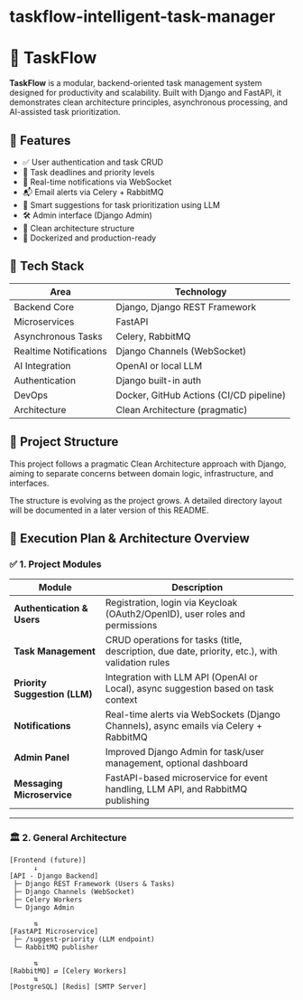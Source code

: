 # taskflow-intelligent-task-manager
# 📝 TaskFlow

**TaskFlow** is a modular, backend-oriented task management system designed for productivity and scalability. Built with Django and FastAPI, it demonstrates clean architecture principles, asynchronous processing, and AI-assisted task prioritization.

## 🚀 Features

- ✅ User authentication and task CRUD
- 📅 Task deadlines and priority levels
- 🔔 Real-time notifications via WebSocket
- 📬 Email alerts via Celery + RabbitMQ
- 🤖 Smart suggestions for task prioritization using LLM
- 🛠️ Admin interface (Django Admin)
- 🧱 Clean architecture structure
- 🐳 Dockerized and production-ready

## 🧰 Tech Stack

| Area | Technology |
|------|------------|
| Backend Core | Django, Django REST Framework |
| Microservices | FastAPI |
| Asynchronous Tasks | Celery, RabbitMQ |
| Realtime Notifications | Django Channels (WebSocket) |
| AI Integration | OpenAI or local LLM |
| Authentication | Django built-in auth |
| DevOps | Docker, GitHub Actions (CI/CD pipeline) |
| Architecture | Clean Architecture (pragmatic) |

## 📂 Project Structure

This project follows a pragmatic Clean Architecture approach with Django, aiming to separate concerns between domain logic, infrastructure, and interfaces.

The structure is evolving as the project grows. A detailed directory layout will be documented in a later version of this README.

## 📍 Execution Plan & Architecture Overview

### ✅ 1. Project Modules

| Module | Description |
|--------|-------------|
| **Authentication & Users** | Registration, login via Keycloak (OAuth2/OpenID), user roles and permissions |
| **Task Management** | CRUD operations for tasks (title, description, due date, priority, etc.), with validation rules |
| **Priority Suggestion (LLM)** | Integration with LLM API (OpenAI or Local), async suggestion based on task context |
| **Notifications** | Real-time alerts via WebSockets (Django Channels), async emails via Celery + RabbitMQ |
| **Admin Panel** | Improved Django Admin for task/user management, optional dashboard |
| **Messaging Microservice** | FastAPI-based microservice for event handling, LLM API, and RabbitMQ publishing |

---

### 🏛️ 2. General Architecture

```plaintext
[Frontend (future)]
      ↓
[API - Django Backend]
 ├─ Django REST Framework (Users & Tasks)
 ├─ Django Channels (WebSocket)
 ├─ Celery Workers
 └─ Django Admin

      ⇅
[FastAPI Microservice]
 ├─ /suggest-priority (LLM endpoint)
 └─ RabbitMQ publisher

      ⇅
[RabbitMQ] ⇄ [Celery Workers]
      ⇅
[PostgreSQL] [Redis] [SMTP Server]





